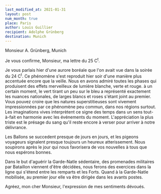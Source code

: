 ```yaml
---
last_modified_at: 2021-01-31
layout: post
num_month: true
place: Paris
author: Louis Guillier
recipient: Adolphe Grünberg
destination: Munich
---
```


Monsieur A. Grünberg, Munich


Je vous confirme, Monsieur, ma lettre du 25 C<sup>t</sup>.

Je vous parlais hier d'une aurore boréale que l'on avait vue dans la soirée du
24 C<sup>t</sup>. Ce phénomène s'est reproduit hier soir d'une manière plus accentuée
encore que la veille. Nous en avons admiré toutes les phases qui produisent des
effets merveilleux de lumière blanche, verte et rouge. à un certain moment, le
vert tirant un peu sur le bleu a représenté exactement les nuances nationales,
de larges blancs et roses s'étant joint au premier. Vous pouvez croire que les
natures superstitieuses sont vivement impressionnées par ce phénomène peu
commun, dans nos régions surtout. Les imaginations vives interprètent ce signe
des temps dans un sens tout-à-fait en harmonie avec les événements du moment.
L'appréciation la plus triste est le présage du sang qu'il reste encore
à verser pour arriver à notre délivrance.

Les Ballons se succedent presque de jours en jours, et les pigeons voyageurs
signalent presque toujours un heureux atterissement. Nous soupirons après le
jour qui nous favorisera de vos nouvelles à tous que nous espérons bonnes.

Dans le but d'aguérir la Garde-Natle sédentaire, des promenades militaires par
Bataillon viennent d'être décidées, nous ferons des exercices dans la ligne qui
s'étend entre les remparts et les Forts. Quand à la Garde-Natle mobilisée, au
premier jour elle va être dirigée dans les avants postes.

Agréez, mon cher Monsieur, l'expression de mes sentiments dévoués.
